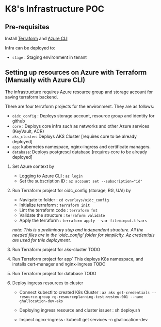 # K8's Infrastructure POC

## Pre-requisites

Install [Terraform](https://learn.hashicorp.com/tutorials/terraform/install-cli) and [Azure CLI](https://docs.microsoft.com/en-us/cli/azure/install-azure-cli-macos)

Infra can be deployed to:
* `stage`   : Staging environment in tenant

## Setting up resources on Azure with Terraform (Manually with Azure CLI)

The infrastructure requires Azure resource group and storage account for saving terraform backend.

There are four terraform projects for the environment. They are as follows:
* `oidc_config` : Deploys storage account, resource group and identity for github
* `core` : Deploys core infra such as networks and other Azure services (KeyVault, ACR)
* `aks_cluster`: Deploys AKS Cluster [requires core to be already deployed]
* `app`: kubernetes namespace, nginx-ingress and certificate managers.
* `database`: Deploys postgresql database [requires core to be already deployed]

1. Set Azure context by

    *  Logging to Azure CLI     : `az login`
    *  Set the subscription ID  : `az account set --subscription="id"`
    
2. Run Terraform project for oidc_config (storage, RG, UAI) by

    * Navigate to folder        : `cd overlays/oidc_config`
    * Initialize terraform      : `terraform init`
    * Lint the terraform code   : `terraform fmt`
    * Validate the structure    : `terraform validate`
    * Apply the terraform       : `terraform apply --var-file=input.tfvars`

    *note: This is a preliminary step and independent structure. All the needed files are in the
    'oidc_config' folder for simplicity. Az credentials are used for this deployment.*


3. Run Terraform project for aks-cluster
    TODO

4. Run Terraform project for app`
    This deploys K8s namespace, and installs cert-manager and nginx-ingress
    TODO

5. Run Terraform project for database
    TODO


6. Deploy ingress resources to cluster

    *   Connect kubectl to created K8s Cluster :
            `az aks get-credentials --resource-group rg-resourceplanning-test-westeu-001 --name ghallocation-dev-aks`
    
    *   Deploying ingress resource and cluster issuer  :
            sh deploy.sh

    *   Inspect nginx-ingress                          :
            kubectl get services -n ghallocation-dev